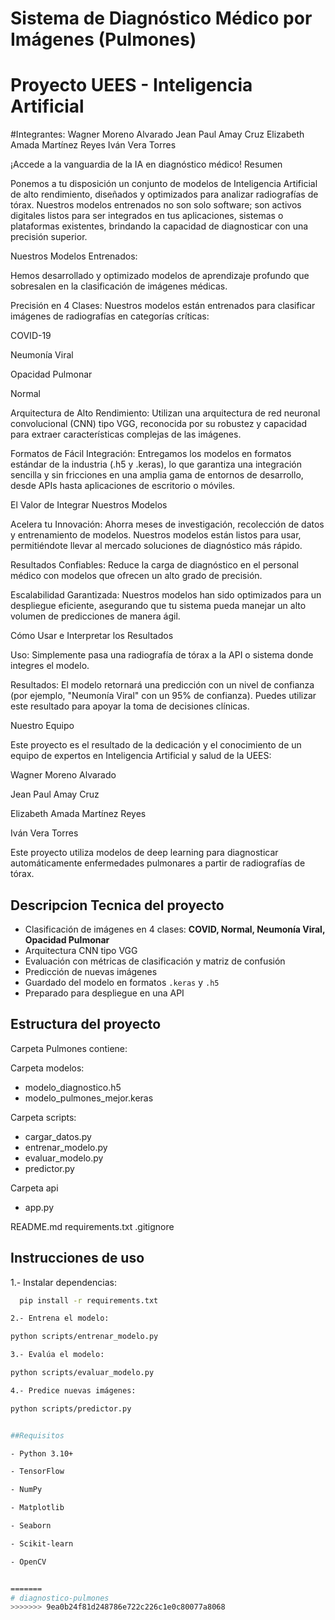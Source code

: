 # Sistema de Diagnóstico Médico por Imágenes (Pulmones)
# Proyecto UEES - Inteligencia Artificial
#Integrantes:
Wagner Moreno Alvarado
Jean Paul Amay Cruz
Elizabeth Amada Martínez Reyes
Iván Vera Torres


¡Accede a la vanguardia de la IA en diagnóstico médico!
Resumen

Ponemos a tu disposición un conjunto de modelos de Inteligencia Artificial de alto rendimiento, diseñados y optimizados para analizar radiografías de tórax. Nuestros modelos entrenados no son solo software; son activos digitales listos para ser integrados en tus aplicaciones, sistemas o plataformas existentes, brindando la capacidad de diagnosticar con una precisión superior.

Nuestros Modelos Entrenados:

Hemos desarrollado y optimizado modelos de aprendizaje profundo que sobresalen en la clasificación de imágenes médicas.

Precisión en 4 Clases: Nuestros modelos están entrenados para clasificar imágenes de radiografías en categorías críticas:

COVID-19

Neumonía Viral

Opacidad Pulmonar

Normal

Arquitectura de Alto Rendimiento: Utilizan una arquitectura de red neuronal convolucional (CNN) tipo VGG, reconocida por su robustez y capacidad para extraer características complejas de las imágenes.

Formatos de Fácil Integración: Entregamos los modelos en formatos estándar de la industria (.h5 y .keras), lo que garantiza una integración sencilla y sin fricciones en una amplia gama de entornos de desarrollo, desde APIs hasta aplicaciones de escritorio o móviles.

El Valor de Integrar Nuestros Modelos

Acelera tu Innovación: Ahorra meses de investigación, recolección de datos y entrenamiento de modelos. Nuestros modelos están listos para usar, permitiéndote llevar al mercado soluciones de diagnóstico más rápido.

Resultados Confiables: Reduce la carga de diagnóstico en el personal médico con modelos que ofrecen un alto grado de precisión.

Escalabilidad Garantizada: Nuestros modelos han sido optimizados para un despliegue eficiente, asegurando que tu sistema pueda manejar un alto volumen de predicciones de manera ágil.

Cómo Usar e Interpretar los Resultados

Uso: Simplemente pasa una radiografía de tórax a la API o sistema donde integres el modelo.

Resultados: El modelo retornará una predicción con un nivel de confianza (por ejemplo, "Neumonía Viral" con un 95% de confianza). Puedes utilizar este resultado para apoyar la toma de decisiones clínicas.




Nuestro Equipo

Este proyecto es el resultado de la dedicación y el conocimiento de un equipo de expertos en Inteligencia Artificial y salud de la UEES:

Wagner Moreno Alvarado

Jean Paul Amay Cruz

Elizabeth Amada Martínez Reyes

Iván Vera Torres


Este proyecto utiliza modelos de deep learning para diagnosticar automáticamente enfermedades pulmonares a partir de radiografías de tórax.

## Descripcion Tecnica del proyecto

- Clasificación de imágenes en 4 clases: **COVID, Normal, Neumonía Viral, Opacidad Pulmonar**
- Arquitectura CNN tipo VGG
- Evaluación con métricas de clasificación y matriz de confusión
- Predicción de nuevas imágenes
- Guardado del modelo en formatos `.keras` y `.h5`
- Preparado para despliegue en una API

## Estructura del proyecto

Carpeta Pulmones contiene: 

Carpeta modelos: 

- modelo_diagnostico.h5
- modelo_pulmones_mejor.keras

Carpeta scripts:

- cargar_datos.py
- entrenar_modelo.py
- evaluar_modelo.py
- predictor.py

Carpeta api

- app.py

README.md
requirements.txt
.gitignore

## Instrucciones de uso

1.- Instalar dependencias: 

 ```bash
   pip install -r requirements.txt

2.- Entrena el modelo:

python scripts/entrenar_modelo.py

3.- Evalúa el modelo: 

python scripts/evaluar_modelo.py

4.- Predice nuevas imágenes:

python scripts/predictor.py


##Requisitos

- Python 3.10+

- TensorFlow

- NumPy

- Matplotlib

- Seaborn

- Scikit-learn

- OpenCV

 
=======
# diagnostico-pulmones
>>>>>>> 9ea0b24f81d248786e722c226c1e0c80077a8068
